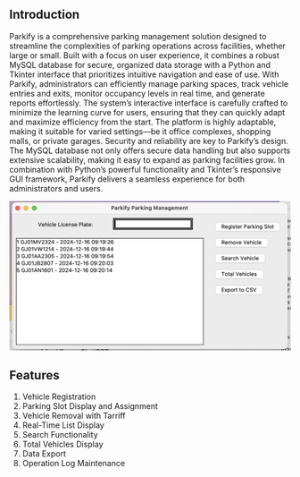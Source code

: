 ## Introduction
Parkify is a comprehensive parking management solution
designed to streamline the complexities of parking operations
across facilities, whether large or small. Built with a focus on
user experience, it combines a robust MySQL database for
secure, organized data storage with a Python and Tkinter
interface that prioritizes intuitive navigation and ease of use.
With Parkify, administrators can efficiently manage parking
spaces, track vehicle entries and exits, monitor occupancy levels
in real time, and generate reports effortlessly. The system’s
interactive interface is carefully crafted to minimize the learning
curve for users, ensuring that they can quickly adapt and
maximize efficiency from the start. The platform is highly
adaptable, making it suitable for varied settings—be it office
complexes, shopping malls, or private garages. Security and
reliability are key to Parkify’s design. The MySQL database not
only offers secure data handling but also supports extensive
scalability, making it easy to expand as parking facilities grow.
In combination with Python’s powerful functionality and
Tkinter’s responsive GUI framework, Parkify delivers a
seamless experience for both administrators and users.

![Listbox UI](screenshots/listbox-ui.png)

## Features
1. Vehicle Registration
2. Parking Slot Display and Assignment
3. Vehicle Removal with Tarriff
4. Real-Time List Display
5. Search Functionality
6. Total Vehicles Display
7. Data Export
8. Operation Log Maintenance
